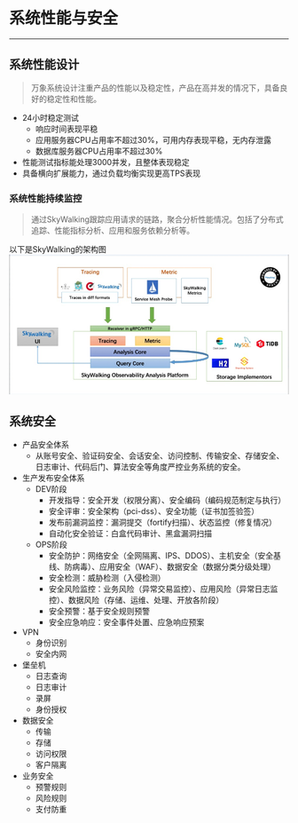 # 系统性能与安全

---

## 系统性能设计

> 万象系统设计注重产品的性能以及稳定性，产品在高并发的情况下，具备良好的稳定性和性能。

* 24小时稳定测试
  * 响应时间表现平稳
  * 应用服务器CPU占用率不超过30%，可用内存表现平稳，无内存泄露
  * 数据库服务器CPU占用率不超过30%
* 性能测试指标能处理3000并发，且整体表现稳定
* 具备横向扩展能力，通过负载均衡实现更高TPS表现



### 系统性能持续监控

> 通过SkyWalking跟踪应用请求的链路，聚合分析性能情况。包括了分布式追踪、性能指标分析、应用和服务依赖分析等。

以下是SkyWalking的架构图![](/assets/Skywalking架构.png)



## 系统安全

* 产品安全体系
  * 从账号安全、验证码安全、会话安全、访问控制、传输安全、存储安全、日志审计、代码后门、算法安全等角度严控业务系统的安全。
* 生产发布安全体系
  * DEV阶段
    * 开发指导：安全开发（权限分离）、安全编码（编码规范制定与执行）
    * 安全评审：安全架构（pci-dss）、安全功能（证书加签验签）
    * 发布前漏洞监控：漏洞提交（fortify扫描）、状态监控（修复情况）
    * 自动化安全验证：白盒代码审计、黑盒漏洞扫描
  * OPS阶段
    * 安全防护：网络安全（全网隔离、IPS、DDOS）、主机安全（安全基线、防病毒）、应用安全（WAF）、数据安全（数据分类分级处理）
    * 安全检测：威胁检测（入侵检测）
    * 安全风险监控：业务风险（异常交易监控）、应用风险（异常日志监控）、数据风险（存储、运维、处理、开放各阶段）
    * 安全预警：基于安全规则预警
    * 安全应急响应：安全事件处置、应急响应预案
* VPN
  * 身份识别
  * 安全内网
* 堡垒机
  * 日志查询
  * 日志审计
  * 录屏
  * 身份授权
* 数据安全
  * 传输
  * 存储
  * 访问权限
  * 客户隔离
* 业务安全
  * 预警规则
  * 风险规则
  * 支付防重



